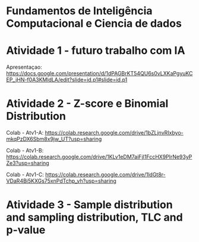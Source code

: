 # Fundamentos de Inteligência Computacional e Ciencia de dados

# Atividade 1 - futuro trabalho com IA
Apresentaçao: https://docs.google.com/presentation/d/1dPAGBrKT54QU6s0vLXKaPgyuKCEP_jHN-f0A3KMldLA/edit?slide=id.p1#slide=id.p1

# Atividade 2 - Z-score e Binomial Distribution

Colab - Atv1-A: https://colab.research.google.com/drive/1bZLjnvRIxbyo-mkqPzDX6Sbm8x9jw_UT?usp=sharing

Colab - Atv1-B: https://colab.research.google.com/drive/1KLv1eDM7aiFjI1FccHX9PlrNe93yPZe3?usp=sharing

Colab - Atv1-C: https://colab.research.google.com/drive/1ldGt8r-VDaR4Bi5KXGs75xnPdTchp_vh?usp=sharing

# Atividade 3 - Sample distribution and sampling distribution, TLC and p-value
